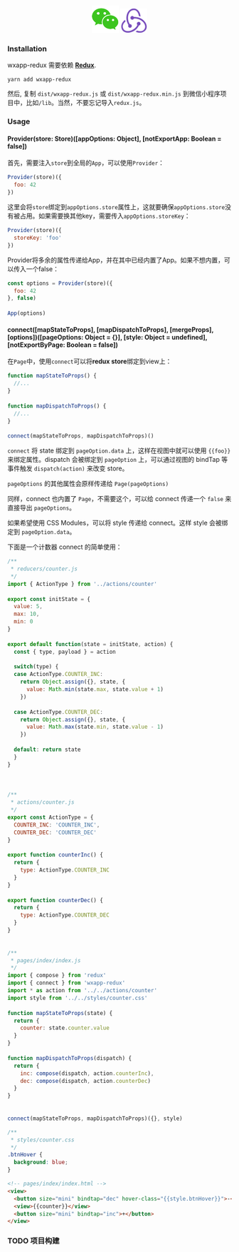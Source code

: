 <div align="center">
	<img src="assets/wechat.png" width="60" />
	<img src="assets/redux.png" width="60" />
</div>


### Installation

wxapp-redux 需要依赖 **[Redux](https://github.com/reactjs/redux)**.


	yarn add wxapp-redux


然后, 复制 `dist/wxapp-redux.js` 或 `dist/wxapp-redux.min.js` 到微信小程序项目中，比如`/lib`。当然，不要忘记导入`redux.js`。




### Usage


#### Provider(store: Store)([appOptions: Object], [notExportApp: Boolean = false])

首先，需要注入`store`到全局的`App`，可以使用`Provider`：


```js
Provider(store)({
  foo: 42		
})
```


这里会将`store`绑定到`appOptions.store`属性上，这就要确保`appOptions.store`没有被占用。如果需要换其他key，需要传入`appOptions.storeKey`：


```js
Provider(store)({
  storeKey: 'foo'
})
```

Provider将多余的属性传递给App，并在其中已经内置了App。如果不想内置，可以传入一个false：

```js
const options = Provider(store)({
  foo: 42
}, false)

App(options)
```


#### connect([mapStateToProps], [mapDispatchToProps], [mergeProps], [options])([pageOptions: Object = {}], [style: Object = undefined], [notExportByPage: Boolean = false])

在`Page`中，使用`connect`可以将**redux store**绑定到view上：

```js
function mapStateToProps() {
  //...
}

function mapDispatchToProps() {
  //...
}

connect(mapStateToProps, mapDispatchToProps)()
```

`connect` 将 state 绑定到 `pageOption.data` 上，这样在视图中就可以使用 `{{foo}}` 来绑定属性。dispatch 会被绑定到 `pageOption` 上，可以通过视图的 bindTap 等事件触发 `dispatch(action)` 来改变 store。

`pageOptions` 的其他属性会原样传递给 `Page(pageOptions)`

同样，connect 也内置了 `Page`，不需要这个，可以给 connect 传递一个 `false` 来直接导出 `pageOptions`。

如果希望使用 CSS Modules，可以将 style 传递给 connect。这样 style 会被绑定到 `pageOption.data`。

下面是一个计数器 connect 的简单使用：

```js
/**
 * reducers/counter.js
 */
import { ActionType } from '../actions/counter'

export const initState = {
  value: 5,
  max: 10,
  min: 0
}

export default function(state = initState, action) {
  const { type, payload } = action

  switch(type) {
  case ActionType.COUNTER_INC:
    return Object.assign({}, state, {
      value: Math.min(state.max, state.value + 1)
    })

  case ActionType.COUNTER_DEC:
    return Object.assign({}, state, {
      value: Math.max(state.min, state.value - 1)
    })

  default: return state
  }
}



/**
 * actions/counter.js
 */
export const ActionType = {
  COUNTER_INC: 'COUNTER_INC',
  COUNTER_DEC: 'COUNTER_DEC'
}

export function counterInc() {
  return {
    type: ActionType.COUNTER_INC
  }
}

export function counterDec() {
  return {
    type: ActionType.COUNTER_DEC
  }
}


/**
 * pages/index/index.js
 */
import { compose } from 'redux'
import { connect } from 'wxapp-redux'
import * as action from '../../actions/counter'
import style from '../../styles/counter.css'

function mapStateToProps(state) {
  return {
    counter: state.counter.value
  }
}

function mapDispatchToProps(dispatch) {
  return {
    inc: compose(dispatch, action.counterInc),
    dec: compose(dispatch, action.counterDec)
  }
}


connect(mapStateToProps, mapDispatchToProps)({}, style)
```

```css
/**
 * styles/counter.css
 */
.btnHover {
  background: blue;
}
```

```html
<!-- pages/index/index.html -->
<view>
  <button size="mini" bindtap="dec" hover-class="{{style.btnHover}}">-</button>
  <view>{{counter}}</view>
  <button size="mini" bindtap="inc">+</button>
</view>
```


### TODO 项目构建
